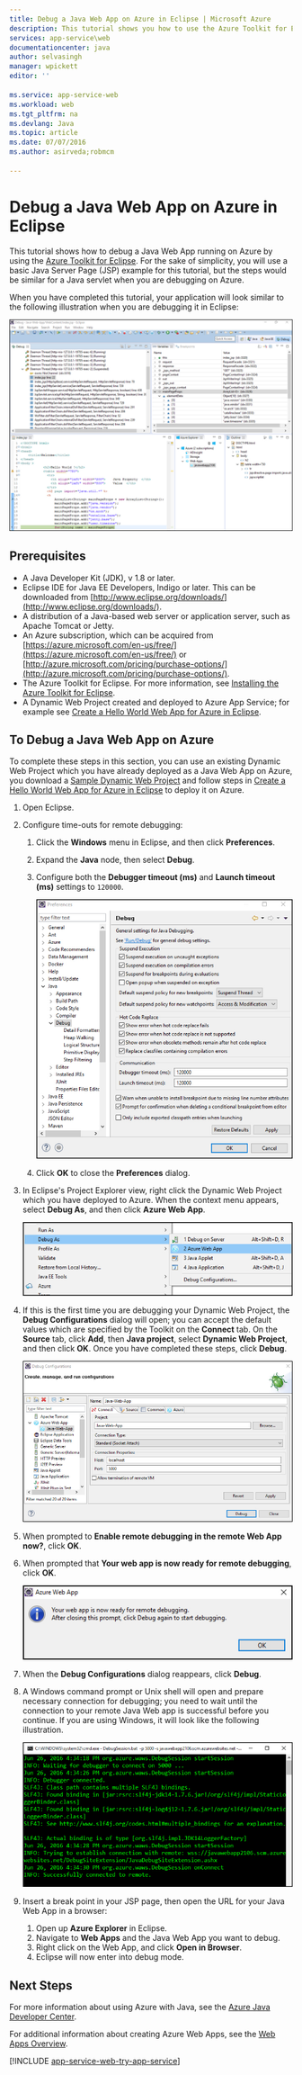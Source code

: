 ```yaml
---
title: Debug a Java Web App on Azure in Eclipse | Microsoft Azure
description: This tutorial shows you how to use the Azure Toolkit for Eclipse to debug a Java Web App running on Azure.
services: app-service\web
documentationcenter: java
author: selvasingh
manager: wpickett
editor: ''

ms.service: app-service-web
ms.workload: web
ms.tgt_pltfrm: na
ms.devlang: Java
ms.topic: article
ms.date: 07/07/2016
ms.author: asirveda;robmcm

---
```

# Debug a Java Web App on Azure in Eclipse
This tutorial shows how to debug a Java Web App running on Azure by using the [Azure Toolkit for Eclipse](../azure-toolkit-for-eclipse.md). For the sake of simplicity, you will use a basic Java Server Page (JSP) example for this tutorial, but the steps would be similar for a Java servlet when you are debugging on Azure.

When you have completed this tutorial, your application will look similar to the following illustration when you are debugging it in Eclipse:

![](./media/app-service-web-debug-java-web-app-in-eclipse/01-debug-java-web-app-in-eclipse.png)

## Prerequisites
* A Java Developer Kit (JDK), v 1.8 or later.
* Eclipse IDE for Java EE Developers, Indigo or later. This can be downloaded from [http://www.eclipse.org/downloads/](http://www.eclipse.org/downloads/).
* A distribution of a Java-based web server or application server, such as Apache Tomcat or Jetty.
* An Azure subscription, which can be acquired from [https://azure.microsoft.com/en-us/free/](https://azure.microsoft.com/en-us/free/) or [http://azure.microsoft.com/pricing/purchase-options/](http://azure.microsoft.com/pricing/purchase-options/).
* The Azure Toolkit for Eclipse. For more information, see [Installing the Azure Toolkit for Eclipse](../azure-toolkit-for-eclipse-installation.md).
* A Dynamic Web Project created and deployed to Azure App Service; for example see [Create a Hello World Web App for Azure in Eclipse](app-service-web-eclipse-create-hello-world-web-app.md).

## To Debug a Java Web App on Azure
To complete these steps in this section, you can use an existing Dynamic Web Project which you have already deployed as a Java Web App on Azure, you download a [Sample Dynamic Web Project](http://go.microsoft.com/fwlink/?LinkId=817337) and follow steps in [Create a Hello World Web App for Azure in Eclipse](app-service-web-eclipse-create-hello-world-web-app.md) to deploy it on Azure. 

1. Open Eclipse.
2. Configure time-outs for remote debugging:
   
   1. Click the **Windows** menu in Eclipse, and then click **Preferences**.
   2. Expand the **Java** node, then select **Debug**.
   3. Configure both the **Debugger timeout (ms)** and **Launch timeout (ms)** settings to `120000`.
      
       ![](./media/app-service-web-debug-java-web-app-in-eclipse/02-configure-eclipse-remote-debug.png)
   4. Click **OK** to close the **Preferences** dialog.
3. In  Eclipse's Project Explorer view, right click the Dynamic Web Project which you have deployed to Azure. When the context menu appears, select **Debug As**, and then click **Azure Web App**.
   
    ![](./media/app-service-web-debug-java-web-app-in-eclipse/03-debug-as.png)
4. If this is the first time you are debugging your Dynamic Web Project, the **Debug Configurations** dialog will open; you can accept the default values which are specified by the Toolkit on the **Connect** tab. On the **Source** tab, click **Add**, then **Java project**, select **Dynamic Web Project**, and then click **OK**. Once you have completed these steps, click **Debug**.
   
    ![](./media/app-service-web-debug-java-web-app-in-eclipse/04-debug-configurations.png)
5. When prompted to **Enable remote debugging in the remote Web App now?**, click **OK**.
6. When prompted that **Your web app is now ready for remote debugging**, click **OK**.
   
    ![](./media/app-service-web-debug-java-web-app-in-eclipse/05-ready-for-remote-debugging.png)
7. When the **Debug Configurations** dialog reappears, click **Debug**.
8. A Windows command prompt or Unix shell will open and prepare necessary connection for debugging; you need to wait until the connection to your remote Java Web app is successful before you continue. If you are using Windows, it will look like the following illustration.
   
    ![](./media/app-service-web-debug-java-web-app-in-eclipse/06-windows-command-prompt-connection-successful-to-remote.png)
9. Insert a break point in your JSP page, then open the URL for your Java Web App in a browser:
   
   1. Open up **Azure Explorer** in Eclipse.
   2. Navigate to **Web Apps** and the Java Web App you want to debug.
   3. Right click on the Web App, and click **Open in Browser**.
   4. Eclipse will now enter into debug mode.

## Next Steps
For more information about using Azure with Java, see the [Azure Java Developer Center](https://azure.microsoft.com/develop/java/).

For additional information about creating Azure Web Apps, see the [Web Apps Overview](app-service-web-overview.md).

[!INCLUDE [app-service-web-try-app-service](../../includes/app-service-web-try-app-service.md)]

<!-- URL List -->

[Azure App Service]: http://go.microsoft.com/fwlink/?LinkId=529714
[Azure Toolkit for Eclipse]: ../azure-toolkit-for-eclipse.md
[Installing the Azure Toolkit for Eclipse]: ../azure-toolkit-for-eclipse-installation.md
[Create a Hello World Web App for Azure in Eclipse]: ./app-service-web-eclipse-create-hello-world-web-app.md
[Sample Dynamic Web Project]: http://go.microsoft.com/fwlink/?LinkId=817337

[Azure Java Developer Center]: https://azure.microsoft.com/develop/java/
[Web Apps Overview]: ./app-service-web-overview.md

<!-- IMG List -->

[01]: ./media/app-service-web-debug-java-web-app-in-eclipse/01-debug-java-web-app-in-eclipse.png
[02]: ./media/app-service-web-debug-java-web-app-in-eclipse/02-configure-eclipse-remote-debug.png
[03]: ./media/app-service-web-debug-java-web-app-in-eclipse/03-debug-as.png
[04]: ./media/app-service-web-debug-java-web-app-in-eclipse/04-debug-configurations.png
[05]: ./media/app-service-web-debug-java-web-app-in-eclipse/05-ready-for-remote-debugging.png
[06]: ./media/app-service-web-debug-java-web-app-in-eclipse/06-windows-command-prompt-connection-successful-to-remote.png

